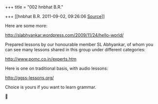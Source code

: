 +++
title = "002 hnbhat B.R."

+++
[[hnbhat B.R.	2011-09-02, 09:26:06 [Source](https://groups.google.com/g/samskrita/c/8M41SGSiHGI)]]



Here are some more:

  

<http://slabhyankar.wordpress.com/2009/11/24/hello-world/>

  

Prepared lessons by our honourable member SL Abhyankar, of whom you can see many lessons shared in this group under different categories:

  

<http://www.pomc.co.in/experts.htm>

  

Here is one on traditional basis, with audio lessons:

  

<http://ggss-lessons.org/>

  

Choice is yours if you want to learn grammar.



